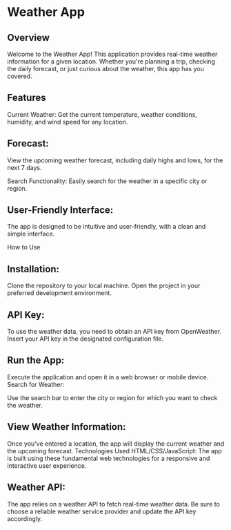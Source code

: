 
# Weather App
## Overview
Welcome to the Weather App! This application provides real-time weather information for a given location. Whether you're planning a trip, checking the daily forecast, or just curious about the weather, this app has you covered.

## Features
Current Weather: Get the current temperature, weather conditions, humidity, and wind speed for any location.

## Forecast:
 View the upcoming weather forecast, including daily highs and lows, for the next 7 days.

Search Functionality: Easily search for the weather in a specific city or region.

## User-Friendly Interface:
 The app is designed to be intuitive and user-friendly, with a clean and simple interface.

How to Use

## Installation:

Clone the repository to your local machine.
Open the project in your preferred development environment.

## API Key:
To use the weather data, you need to obtain an API key from OpenWeather. Insert your API key in the designated configuration file.

## Run the App:

Execute the application and open it in a web browser or mobile device.
Search for Weather:

Use the search bar to enter the city or region for which you want to check the weather.

## View Weather Information:
Once you've entered a location, the app will display the current weather and the upcoming forecast.
Technologies Used
HTML/CSS/JavaScript: The app is built using these fundamental web technologies for a responsive and interactive user experience.

## Weather API: 
The app relies on a weather API to fetch real-time weather data. Be sure to choose a reliable weather service provider and update the API key accordingly.
